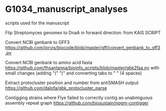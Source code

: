 # G1034_manuscript_analyses
scripts used for the manuscript 

Flip Streptomyces genomes to DnaA in forward direction: 
from KAIS SCRIPT

Convert NCBI genbank to GFF3
https://github.com/jorvis/biocode/blob/master/gff/convert_genbank_to_gff3.py

Convert NCBI genbank to amino acid fasta
https://github.com/fhsantanna/bioinfo_scripts/blob/master/gbk2faa.py
  with small changes (adding "(" ")" and converting tabs to "    " (4 spaces)

Extract protocluster position and number from antiSMASH output
https://github.com/dalofa/gbk_protocluster_parse

Contigging strains where Flye failed to correctly contig an unabmiguous assembly repeat graph
https://github.com/biosustain/npgm-contigger

